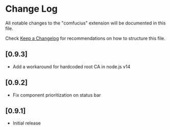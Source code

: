 # Change Log

All notable changes to the "comfucius" extension will be documented in this file.

Check [Keep a Changelog](http://keepachangelog.com/) for recommendations on how to structure this file.

## [0.9.3]

- Add a workaround for hardcoded root CA in node.js v14

## [0.9.2]

- Fix component prioritization on status bar

## [0.9.1]

- Initial release
